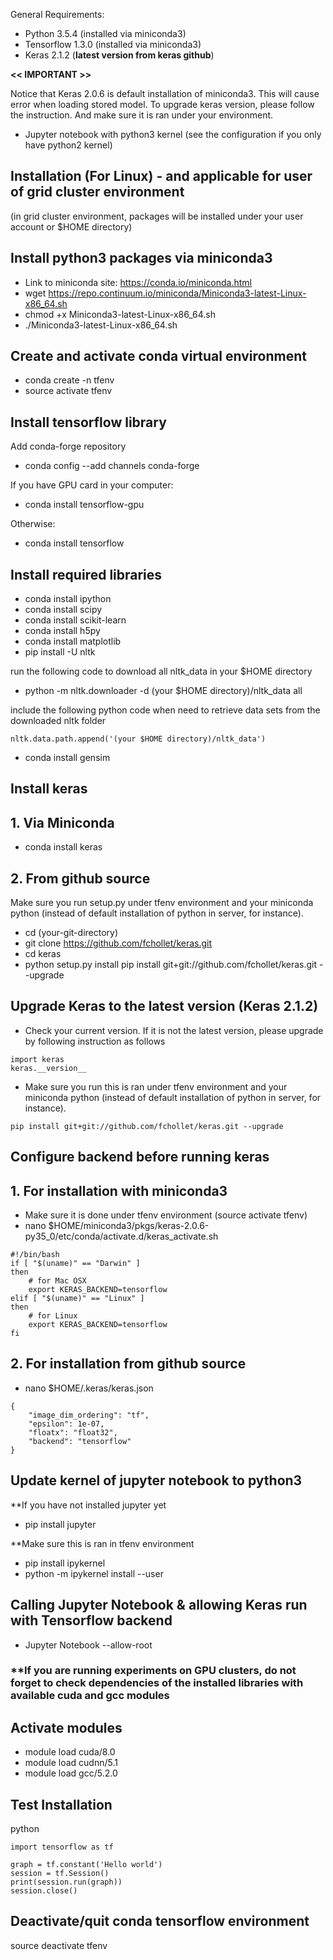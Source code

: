 General Requirements:
* Python 3.5.4 (installed via miniconda3)
* Tensorflow 1.3.0 (installed via miniconda3)
* Keras 2.1.2 (**latest version from keras github**)

**<< IMPORTANT >>** 

Notice that Keras 2.0.6 is default installation of miniconda3. This will cause error when loading stored model. To upgrade keras version, please follow the instruction. And make sure it is ran under your environment.

* Jupyter notebook with python3 kernel (see the configuration if you only have python2 kernel)


## Installation (For Linux) - and applicable for user of grid cluster environment 
(in grid cluster environment, packages will be installed under your user account or $HOME directory)

## Install python3 packages via miniconda3
* Link to miniconda site: https://conda.io/miniconda.html
* wget https://repo.continuum.io/miniconda/Miniconda3-latest-Linux-x86_64.sh
* chmod +x Miniconda3-latest-Linux-x86_64.sh
* ./Miniconda3-latest-Linux-x86_64.sh

## Create and activate conda virtual environment
* conda create -n tfenv
* source activate tfenv            

## Install tensorflow library

Add conda-forge repository
* conda config --add channels conda-forge

If you have GPU card in your computer:

* conda install tensorflow-gpu

Otherwise:

* conda install tensorflow

## Install required libraries
* conda install ipython
* conda install scipy
* conda install scikit-learn
* conda install h5py
* conda install matplotlib
* pip install -U nltk

run the following code to download all nltk_data in your $HOME directory
* python -m nltk.downloader -d (your $HOME directory)/nltk_data all

include the following python code when need to retrieve data sets from the downloaded nltk folder
```
nltk.data.path.append('(your $HOME directory)/nltk_data')
```
* conda install gensim

## Install keras
## 1. Via Miniconda

* conda install keras

## 2. From github source 

Make sure you run setup.py under tfenv environment and your miniconda python (instead of default installation of python in server, for instance).

* cd (your-git-directory)
* git clone https://github.com/fchollet/keras.git
* cd keras
* python setup.py install 
pip install git+git://github.com/fchollet/keras.git --upgrade


## Upgrade Keras to the latest version (Keras 2.1.2)

* Check your current version. If it is not the latest version, please upgrade by following instruction as follows
```
import keras
keras.__version__
```

* Make sure you run this is ran under tfenv environment and your miniconda python (instead of default installation of python in server, for instance).

```
pip install git+git://github.com/fchollet/keras.git --upgrade

```

## Configure backend before running keras

## 1. For installation with miniconda3

* Make sure it is done under tfenv environment (source activate tfenv)
* nano $HOME/miniconda3/pkgs/keras-2.0.6-py35_0/etc/conda/activate.d/keras_activate.sh
```
#!/bin/bash
if [ "$(uname)" == "Darwin" ]
then
    # for Mac OSX
    export KERAS_BACKEND=tensorflow
elif [ "$(uname)" == "Linux" ]
then
    # for Linux
    export KERAS_BACKEND=tensorflow
fi

```

## 2. For installation from github source
* nano $HOME/.keras/keras.json
```
{   
    "image_dim_ordering": "tf",
    "epsilon": 1e-07,
    "floatx": "float32",
    "backend": "tensorflow"
}

```

## Update kernel of jupyter notebook to python3

**If you have not installed jupyter yet

* pip install jupyter

**Make sure this is ran in tfenv environment

* pip install ipykernel
* python -m ipykernel install --user

## Calling Jupyter Notebook & allowing Keras run with Tensorflow backend
* Jupyter Notebook --allow-root

### **If you are running experiments on GPU clusters, do not forget to check dependencies of the installed libraries with available cuda and gcc modules

## Activate modules 
* module load cuda/8.0
* module load cudnn/5.1
* module load gcc/5.2.0

## Test Installation
python

```
import tensorflow as tf

graph = tf.constant('Hello world')
session = tf.Session()
print(session.run(graph))
session.close()
```

## Deactivate/quit conda tensorflow environment
source deactivate tfenv


